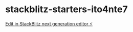 # stackblitz-starters-ito4nte7

[Edit in StackBlitz next generation editor ⚡️](https://stackblitz.com/~/github.com/nguyenducanh0412/stackblitz-starters-ito4nte7)